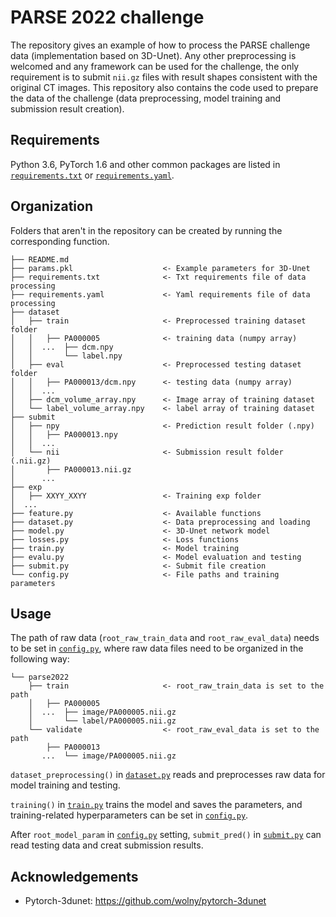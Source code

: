 PARSE 2022 challenge
==============================

The repository gives an example of how to process the PARSE challenge data (implementation based on 3D-Unet). Any other preprocessing is welcomed and any framework can be used for the challenge, the only requirement is to submit `nii.gz` files with result shapes consistent with the original CT images. This  repository also contains the code used to prepare the data of the challenge (data preprocessing, model training and submission result creation).

Requirements
------------
Python 3.6, PyTorch 1.6 and other common packages are listed in [`requirements.txt`](requirements.txt) or [`requirements.yaml`](requirements.yaml).

Organization
------------
Folders that aren't in the repository can be created by running the corresponding function.

    ├── README.md
    ├── params.pkl                    <- Example parameters for 3D-Unet
    ├── requirements.txt              <- Txt requirements file of data processing
    ├── requirements.yaml             <- Yaml requirements file of data processing
    ├── dataset
    │   ├── train                     <- Preprocessed training dataset folder
    │   │   ├── PA000005              <- training data (numpy array)
    │   │  ...  ├── dcm.npy
    │   │       └── label.npy
    │   ├── eval                      <- Preprocessed testing dataset folder
    │   │   ├── PA000013/dcm.npy      <- testing data (numpy array)
    │   │  ... 
    │   ├── dcm_volume_array.npy      <- Image array of training dataset
    │   └── label_volume_array.npy    <- label array of training dataset
    ├── submit
    │   ├── npy                       <- Prediction result folder (.npy)
    │   │   ├── PA000013.npy
    │   │  ...
    │   └── nii                       <- Submission result folder (.nii.gz)
    │       ├── PA000013.nii.gz
    │      ...
    ├── exp
    │   ├── XXYY_XXYY                 <- Training exp folder
    │  ...
    ├── feature.py                    <- Available functions
    ├── dataset.py                    <- Data preprocessing and loading
    ├── model.py                      <- 3D-Unet network model
    ├── losses.py                     <- Loss functions
    ├── train.py                      <- Model training
    ├── evalu.py                      <- Model evaluation and testing
    ├── submit.py                     <- Submit file creation
    └── config.py                     <- File paths and training parameters

Usage
------------
The path of raw data (`root_raw_train_data` and `root_raw_eval_data`) needs to be set in [`config.py`](config.py), where raw data files need to be organized in the following way:

    └── parse2022
        ├── train                     <- root_raw_train_data is set to the path
        │   ├── PA000005
        │  ...  ├── image/PA000005.nii.gz
        │       └── label/PA000005.nii.gz
        └── validate                  <- root_raw_eval_data is set to the path
            ├── PA000013
           ...  └── image/PA000005.nii.gz


`dataset_preprocessing()` in [`dataset.py`](dataset.py) reads and preprocesses raw data for model training and testing.

`training()` in [`train.py`](train.py) trains the model and saves the parameters, and training-related hyperparameters can be set in [`config.py`](config.py).

After `root_model_param` in [`config.py`](config.py) setting, `submit_pred()` in [`submit.py`](submit.py) can read testing data and creat submission results.

Acknowledgements
------------
- Pytorch-3dunet: https://github.com/wolny/pytorch-3dunet